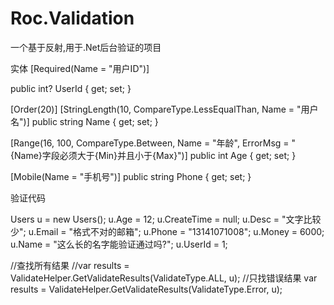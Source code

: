 # Roc.Validation
一个基于反射,用于.Net后台验证的项目

实体 
 [Required(Name = "用户ID")]
 
 public int? UserId { get; set; }
 
 [Order(20)]
 [StringLength(10, CompareType.LessEqualThan, Name = "用户名")]
 public string Name { get; set; }

 [Range(16, 100, CompareType.Between, Name = "年龄", ErrorMsg = "{Name}字段必须大于{Min}并且小于{Max}")]
 public int Age { get; set; }


 [Mobile(Name = "手机号")]
 public string Phone { get; set; }
 
 验证代码 

Users u = new Users();
u.Age = 12;
u.CreateTime = null;
u.Desc = "文字比较少";
u.Email = "格式不对的邮箱";
u.Phone = "13141071008";
u.Money = 6000;
u.Name = "这么长的名字能验证通过吗?";
u.UserId = 1;

//查找所有结果
//var results = ValidateHelper.GetValidateResults<Users>(ValidateType.ALL, u);
//只找错误结果
var results = ValidateHelper.GetValidateResults<Users>(ValidateType.Error, u);
